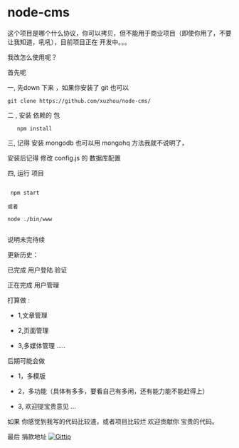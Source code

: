 node-cms
============

这个项目是哪个什么协议，你可以拷贝，但不能用于商业项目（即使你用了，不要让我知道，吼吼），目前项目正在 开发中。。。

我改怎么使用呢？

首先呢 

一, 先down 下来 ，如果你安装了 git 也可以  

``` git clone https://github.com/xuzhou/node-cms/ ```

二 , 安装 依赖的 包 

 ```
 	npm install

 ```

 三, 记得 安装 mongodb 也可以用 mongohq 方法我就不说明了，

 安装后记得 修改 config.js 的 数据库配置

 四, 运行 项目 

 ```

  npm start

 或者

 node ./bin/www


 ```
说明未完待续


更新历史：


已完成 用户登陆 验证

正在完成 用户管理

打算做 :


* 1,文章管理

* 2,页面管理

* 3,多媒体管理
.....

后期可能会做 

* 1，多模版

* 2，多功能（具体有多多，要看自己有多闲，还有能力能不能赶得上）

* 3, 欢迎提宝贵意见
...



如果 你感觉到我写的代码比较渣，或者项目比较烂 
欢迎贡献你 宝贵的代码。


最后 捐款地址 [![Gittip](https://img.alipay.com/sys/personalprod/style/mc/btn-index.png)](http://me.alipay.com/xuzhoubuy)
